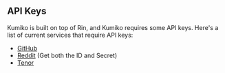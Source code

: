 ## API Keys

Kumiko is built on top of Rin, and Kumiko requires some API keys. Here's a list of current services that require API keys:

- [GitHub](https://docs.github.com/en/rest/guides/basics-of-authentication)
- [Reddit](https://www.reddit.com/prefs/apps) (Get both the ID and Secret)
- [Tenor](https://developers.google.com/tenor/guides/quickstart#setup)